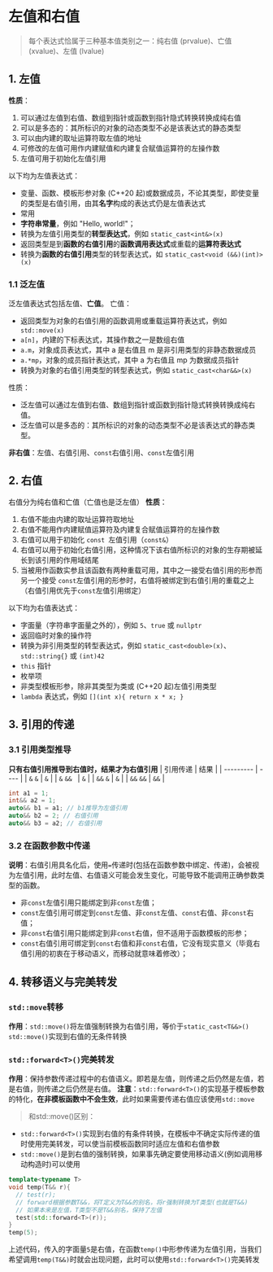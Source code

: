# 左值和右值
> 每个表达式恰属于三种基本值类别之一：纯右值 (prvalue)、亡值 (xvalue)、左值 (lvalue)

## 1. 左值
**性质**：
1. 可以通过左值到右值、数组到指针或函数到指针隐式转换转换成纯右值
2. 可以是多态的：其所标识的对象的动态类型不必是该表达式的静态类型
3. 可以由内建的取址运算符取左值的地址
4. 可修改的左值可用作内建赋值和内建复合赋值运算符的左操作数
5. 左值可用于初始化左值引用

以下均为左值表达式：
- 变量、函数、模板形参对象 (C++20 起)或数据成员，不论其类型，即使变量的类型是右值引用，由其**名字**构成的表达式仍是左值表达式
- 常用
- **字符串常量**，例如 "Hello, world!"；
- 转换为左值引用类型的**转型表达式**，例如 `static_cast<int&>(x)`
- 返回类型是到**函数的右值引用**的**函数调用表达式**或重载的**运算符表达式**
- 转换为**函数的右值引用**类型的转型表达式，如 `static_cast<void (&&)(int)>(x)`

### 1.1 泛左值
泛左值表达式包括左值、**亡值**。
亡值：
- 返回类型为对象的右值引用的函数调用或重载运算符表达式，例如 `std::move(x)`
- `a[n]`，内建的下标表达式，其操作数之一是数组右值
- `a.m`，对象成员表达式，其中 a 是右值且 m 是非引用类型的非静态数据成员
- `a.*mp`，对象的成员指针表达式，其中 a 为右值且 mp 为数据成员指针
- 转换为对象的右值引用类型的转型表达式，例如 `static_cast<char&&>(x)`

性质：
- 泛左值可以通过左值到右值、数组到指针或函数到指针隐式转换转换成纯右值。
- 泛左值可以是多态的：其所标识的对象的动态类型不必是该表达式的静态类型。

**非右值**：左值、右值引用、`const`右值引用、`const`左值引用

## 2. 右值
右值分为纯右值和亡值（亡值也是泛左值）
**性质**：
1. 右值不能由内建的取址运算符取地址
2. 右值不能用作内建赋值运算符及内建复合赋值运算符的左操作数
3. 右值可以用于初始化 `const `左值引用（`const&`）
4. 右值可以用于初始化右值引用，这种情况下该右值所标识的对象的生存期被延长到该引用的作用域结尾
5. 当被用作函数实参且该函数有两种重载可用，其中之一接受右值引用的形参而另一个接受 `const`左值引用的形参时，右值将被绑定到右值引用的重载之上（右值引用优先于`const`左值引用绑定）

以下均为右值表达式：
- 字面量（字符串字面量之外的），例如 `5`、`true` 或 `nullptr`
- 返回临时对象的操作符
- 转换为非引用类型的转型表达式，例如 `static_cast<double>(x)`、`std::string{}` 或 `(int)42`
- `this` 指针
- 枚举项
- 非类型模板形参，除非其类型为类或 (C++20 起)左值引用类型
- `lambda` 表达式，例如 `[](int x){ return x * x; }`

## 3. 引用的传递
### 3.1 引用类型推导
**只有右值引用推导到右值时，结果才为右值引用**
| 引用传递  | 结果 |
| --------- | ---- |
| `&` `&`   | `&`  |
| `&` `&& ` | `&`  |
| `&&` `&`  | `&`  |
| `&&` `&&` | `&&` |

```cpp
int a1 = 1;
int&& a2 = 1;
auto&& b1 = a1; // b1推导为左值引用
auto&& b2 = 2; // 右值引用
auto&& b3 = a2; // 右值引用
```

### 3.2 在函数参数中传递 
**说明**：右值引用具名化后，使用`=`传递时(包括在函数参数中绑定、传递)，会被视为左值引用，此时左值、右值语义可能会发生变化，可能导致不能调用正确参数类型的函数。


- 非`const`左值引用只能绑定到非`const`左值；
- `const`左值引用可绑定到`const`左值、非`const`左值、`const`右值、非`const`右值；
- 非`const`右值引用只能绑定到非`const`右值，但不适用于函数模板的形参；
- `const`右值引用可绑定到`const`右值和非`const`右值，它没有现实意义（毕竟右值引用的初衷在于移动语义，而移动就意味着修改）；
## 4. 转移语义与完美转发
### `std::move`转移
**作用**：`std::move()`将左值强制转换为右值引用，等价于`static_cast<T&&>()`  `std::move()`实现到右值的无条件转换


### `std::forward<T>()`完美转发
**作用**：保持参数传递过程中的右值语义。即若是左值，则传递之后仍然是左值，若是右值，则传递之后仍然是右值。
**注意**：`std::forward<T>()`的实现基于模板参数的特化，**在非模板函数中不会生效**，此时如果需要传递右值应该使用`std::move`
> 和std::move()区别：
  - `std::forward<T>()`实现到右值的有条件转换，在模板中不确定实际传递的值时使用完美转发，可以使当前模板函数同时适应左值和右值参数
  - `std::move()`是到右值的强制转换，如果事先确定要使用移动语义(例如调用移动构造时)可以使用
```cpp
template<typename T>
void temp(T&& r){
  // test(r); 
  // forward根据参数T&&，将T定义为T&&的别名，将r强制转换为T类型(也就是T&&)
  // 如果本来是左值，T类型不是T&&别名，保持了左值
  test(std::forward<T>(r)); 
}
temp(5);
```
上述代码，传入的字面量`5`是右值，在函数`temp()`中形参传递为左值引用，当我们希望调用`temp(T&&)`时就会出现问题，此时可以使用`std::forward<T>()`完美转发


